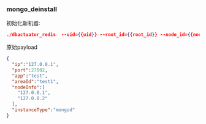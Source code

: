 ### mongo_deinstall
初始化新机器:

```json
./dbactuator_redis  --uid={{uid}} --root_id={{root_id}} --node_id={{node_id}} --version_id={{version_id}} --atom-job-list="mongo_deinstall"  --payload='{{payload_base64}}'
```

原始payload
```json
{
  "ip":"127.0.0.1",
  "port":27002,
  "app":"test",
  "areaId":"test1",
  "nodeInfo":[
    "127.0.0.1",
    "127.0.0.2"
  ],
  "instanceType":"mongod"
}
```


